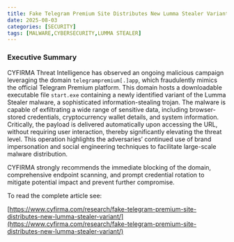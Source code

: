```yaml
---
title: Fake Telegram Premium Site Distributes New Lumma Stealer Variant
date: 2025-08-03
categories: [SECURITY]
tags: [MALWARE,CYBERSECURITY,LUMMA STEALER]
---
```


### Executive Summary

CYFIRMA Threat Intelligence has observed an ongoing malicious campaign leveraging the domain `telegrampremium[.]app`, which fraudulently mimics the official Telegram Premium platform. This domain hosts a downloadable executable file `start.exe` containing a newly identified variant of the Lumma Stealer malware, a sophisticated information-stealing trojan. The malware is capable of exfiltrating a wide range of sensitive data, including browser-stored credentials, cryptocurrency wallet details, and system information. Critically, the payload is delivered automatically upon accessing the URL, without requiring user interaction, thereby significantly elevating the threat level. This operation highlights the adversaries’ continued use of brand impersonation and social engineering techniques to facilitate large-scale malware distribution.

CYFIRMA strongly recommends the immediate blocking of the domain, comprehensive endpoint scanning, and prompt credential rotation to mitigate potential impact and prevent further compromise.

To read the complete article see:

[https://www.cyfirma.com/research/fake-telegram-premium-site-distributes-new-lumma-stealer-variant/](https://www.cyfirma.com/research/fake-telegram-premium-site-distributes-new-lumma-stealer-variant/) 
